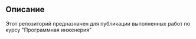 ## Описание
Этот репозиторий предназначен для публикации выполненных работ по курсу "Программная инженерия"